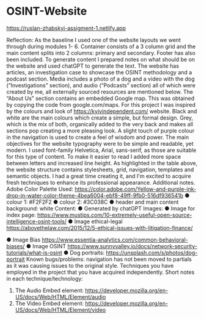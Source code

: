 # OSINT-Website
https://ruslan-zhabskyi-assigment-1.netlify.app

Reflection:
As the baseline I used one of the website layouts we went through during modules 1- 6. Container consists of a 3 column grid and the main content splits into 2 columns: primary and secondary. Footer has also been included.
To generate content I prepared notes on what should be on the website and used chatGPT to generate the text.
The website has articles, an investigation case to showcase the OSINT methodology and a podcast section. Media includes a photo of a dog and a video with the dog (“Investigations” section), and audio (“Podcasts” section) all of which were created by me, all externally sourced resources are mentioned below.
The “About Us” section contains an embedded Google map. This was obtained by copying the code from google.com/maps.
For this project I was inspired by the colours and look of https://kyivindependent.com/ website. Black and white are the main colours which create a simple, but formal design. Grey, which is the mix of both, organically added to the very back and makes all sections pop creating a more pleasing look. A slight touch of purple colour in the navigation is used to create a feel of wisdom and power.
The main objectives for the website typography were to be simple and readable, yet modern. I used font-family Helvetica, Arial, sans-serif, as those are suitable for this type of content. To make it easier to read I added more space between letters and increased line height.
As highlighted in the table above, the website structure contains stylesheets, grid, navigation, templates and semantic objects.
I had a great time creating it, and I'm excited to acquire fresh techniques to enhance its professional appearance.
Additional notes.
Adobe Color Palette Used: https://color.adobe.com/Yellow-and-purple-ink-drop-in-water-color-theme-4bea6004-ebf8-49ff-9fb0-516df936541b
● colour 1: #F2F2F2
● colour 2: #3C038C
● header and main content background: white
Content:
● Generated by chatGPT Images:
● Image for index page: https://www.mustips.com/10-extremely-useful-open-source-intelligence-osint-tools/
● Image ethical-legal https://abovethelaw.com/2015/12/5-ethical-issues-with-litigation-finance/
    
● Image Bias
https://www.essentia-analytics.com/common-behavioral-biases/
● Image OSINT
https://www.sunnyvalley.io/docs/network-security-tutorials/what-is-osint
● Dog portraits:
https://unsplash.com/s/photos/dog-portrait
Known bugs/problems: navigation has not been moved to partials as it was causing issues to the original style.
Techniques you have employed in the project that you have acquired independently. Short notes in each technique/technology:
1. The Audio Embed element: https://developer.mozilla.org/en-US/docs/Web/HTML/Element/audio
2. The Video Embed element: https://developer.mozilla.org/en-US/docs/Web/HTML/Element/video
